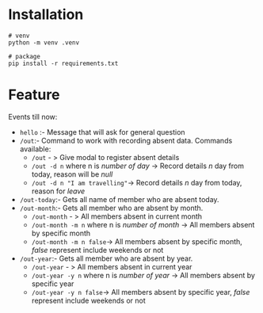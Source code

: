 # Installation
```
# venv
python -m venv .venv

# package
pip install -r requirements.txt
```

# Feature
Events till now:
* `hello` :- Message that will ask for general question
* `/out`:- Command to work with recording absent data. Commands available:
    * `/out` - > Give modal to register absent details
    * `/out -d n` where n is *number of day* ->  Record details *n* day from today, reason will be *null*
    * `/out -d n "I am travelling"`-> Record details *n* day from today, reason for *leave*
* `/out-today`:- Gets all name of member who are absent today.
* `/out-month`:- Gets all member who are absent by month.
    * `/out-month` - > All members absent in current month
    * `/out-month -m n` where n is *number of month* -> All members absent by specific month
    * `/out-month -m n false`-> All members absent by specific month, _false_ represent include weekends or not
* `/out-year`:- Gets all member who are absent by year.
    * `/out-year` - > All members absent in current year
    * `/out-year -y n` where n is *number of year* -> All members absent by specific year
    * `/out-year -y n false`-> All members absent by specific year, _false_ represent include weekends or not

